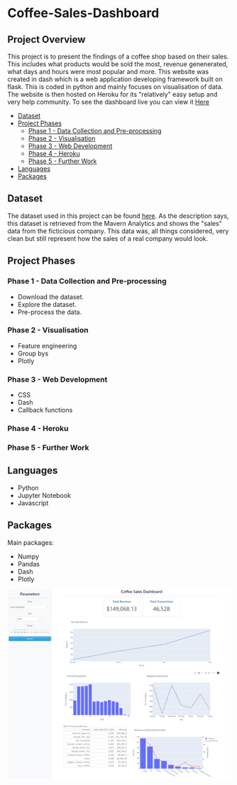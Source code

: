 # Coffee-Sales-Dashboard

## Project Overview

This project is to present the findings of a coffee shop based on their sales. This includes what products would be sold the most, revenue genenerated, what days and hours were most popular and more. This website was created in dash which is a web application developing framework built on flask. This is coded in python and mainly focuses on visualisation of data. The website is then hosted on Heroku for its "relatively" easy setup and very help community. To see the dashboard live you can view it [Here](https://mavern-coffee-sales-c19579aad7c0.herokuapp.com)

- [Dataset](#dataset)
- [Project Phases](#project-phases)
  - [Phase 1 - Data Collection and Pre-processing](#phase-1---data-collection-and-pre-processing)
  - [Phase 2 - Visualisation](#phase-2---Visualisation)
  - [Phase 3 - Web Development](#phase-3---Web-Development)
  - [Phase 4 - Heroku](#phase-4---Heroku)
  - [Phase 5 - Further Work](#phase-5---Further-Work)
- [Languages](#Languages)
- [Packages](#Packages)

## Dataset

The dataset used in this project can be found [here](https://www.kaggle.com/datasets/ahmedabbas757/coffee-sales). As the description says, this dataset is retrieved from the Mavern Analytics and shows the "sales" data from the ficticious company. This data was, all things considered, very clean but still represent how the sales of a real company would look.

## Project Phases

### Phase 1 - Data Collection and Pre-processing

- Download the dataset.
- Explore the dataset.
- Pre-process the data.

### Phase 2 - Visualisation

- Feature engineering
- Group bys
- Plotly
  
### Phase 3 - Web Development

- CSS
- Dash
- Callback functions

### Phase 4 - Heroku


### Phase 5 - Further Work

## Languages

- Python
- Jupyter Notebook
- Javascript
## Packages

Main packages:
- Numpy
- Pandas
- Dash
- Plotly

![Dashboard](Dashboard.jpg)

